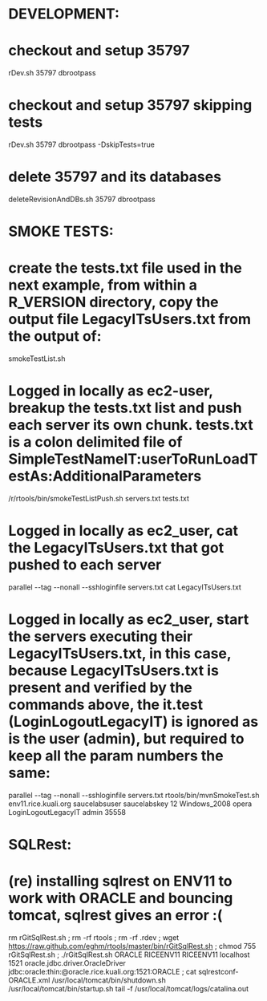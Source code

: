 # DEVELOPMENT:
# checkout and setup 35797
rDev.sh 35797 dbrootpass
# checkout and setup 35797 skipping tests
rDev.sh 35797 dbrootpass -DskipTests=true
# delete 35797 and its databases
deleteRevisionAndDBs.sh 35797 dbrootpass

# SMOKE TESTS:
# create the tests.txt file used in the next example, from within a R_VERSION directory, copy the output file LegacyITsUsers.txt from the output of:
smokeTestList.sh
# Logged in locally as ec2-user, breakup the tests.txt list and push each server its own chunk.  tests.txt is a colon delimited file of SimpleTestNameIT:userToRunLoadTestAs:AdditionalParameters 
/r/rtools/bin/smokeTestListPush.sh servers.txt tests.txt
# Logged in locally as ec2_user, cat the LegacyITsUsers.txt that got pushed to each server
parallel --tag --nonall --sshloginfile servers.txt  cat LegacyITsUsers.txt
# Logged in locally as ec2_user, start the servers executing their LegacyITsUsers.txt, in this case, because LegacyITsUsers.txt is present and verified by the commands above, the it.test (LoginLogoutLegacyIT) is ignored as is the user (admin), but required to keep all the param numbers the same:
parallel --tag --nonall --sshloginfile servers.txt rtools/bin/mvnSmokeTest.sh env11.rice.kuali.org saucelabsuser saucelabskey 12 Windows_2008 opera LoginLogoutLegacyIT admin 35558

# SQLRest:
# (re) installing sqlrest on ENV11 to work with ORACLE and bouncing tomcat, sqlrest gives an error :(
rm rGitSqlRest.sh ; rm -rf rtools ; rm -rf .rdev ; wget https://raw.github.com/eghm/rtools/master/bin/rGitSqlRest.sh ; chmod 755 rGitSqlRest.sh ; ./rGitSqlRest.sh ORACLE RICEENV11 RICEENV11 localhost 1521 oracle.jdbc.driver.OracleDriver jdbc:oracle:thin:@oracle.rice.kuali.org:1521:ORACLE ; cat sqlrestconf-ORACLE.xml
/usr/local/tomcat/bin/shutdown.sh
/usr/local/tomcat/bin/startup.sh
tail -f /usr/local/tomcat/logs/catalina.out
